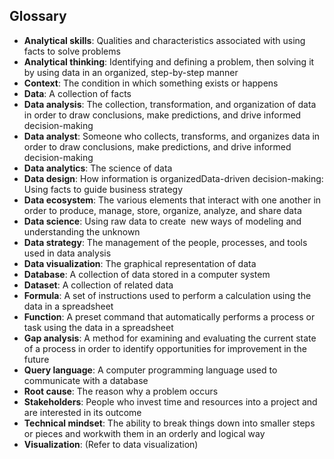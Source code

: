 ## Glossary

- **Analytical skills**: Qualities and characteristics associated with using facts to solve problems
- **Analytical thinking**: ​Identifying and defining a problem, then solving it by using data in an organized, step-by-step manner
- **Context**: The condition in which something exists or happens
- **Data**:​ A collection of facts
- **Data analysis**:​ The collection, transformation, and organization of data in order to draw conclusions, make predictions, and drive informed decision-making
- **Data analyst**: Someone who collects, transforms, and organizes data in order to draw conclusions, make predictions, and drive informed decision-making
- **Data analytics**:​ The science of data
- **Data design**: How information is organizedData-driven decision-making: Using facts to guide business strategy
- **Data ecosystem**:​ The various elements that interact with one another in order to produce, manage, store, organize, analyze, and share data
- **Data science**:​ Using raw data to create ​ new ways of modeling and understanding the unknown
- **Data strategy**: The management of the people, processes, and tools used in data analysis
- **Data visualization**: The graphical representation of data
- **Database**: A collection of data stored in a computer system
- **Dataset**:​ A collection of related data
- **Formula**: A set of instructions used to perform a calculation using the data in a spreadsheet
- **Function**: A preset command that automatically performs a process or task using the data in a spreadsheet
- **Gap analysis**: A method for examining and evaluating the current state of a process in order to identify opportunities for improvement in the future
- **Query language**: A computer programming language used to communicate with a database
- **Root cause**: The reason why a problem occurs
- **Stakeholders**: People who invest time and resources into a project and are interested in its outcome
- **Technical mindset**: The ability to break things down into smaller steps or pieces and workwith them in an orderly and logical way
- **Visualization**: (Refer to data visualization)
